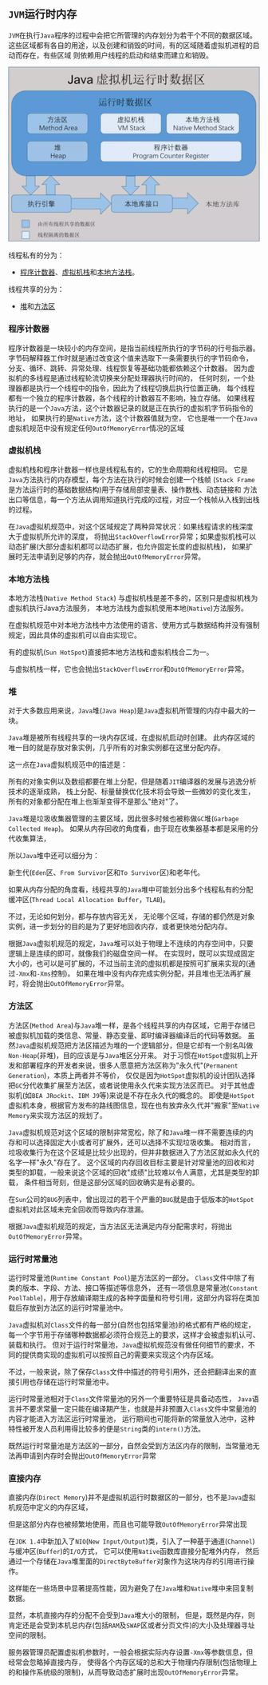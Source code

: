 ## `JVM`运行时内存

`JVM`在执行`Java`程序的过程中会把它所管理的内存划分为若干个不同的数据区域。
这些区域都有各自的用途，以及创建和销毁的时间，有的区域随着虚拟机进程的启动而存在，有些区域
则依赖用户线程的启动和结束而建立和销毁。

![jvm运行时数据区](img/jvm_memory.jpg)

线程私有的分为：
- [程序计数器](#cxjsq)、[虚拟机栈](#xnjz)和[本地方法栈](#bdffz)。

线程共享的分为：
- [堆](#dui)和[方法区](#ffq)

### 程序计数器
程序计数器是一块较小的内存空间，是指当前线程所执行的字节码的行号指示器。
字节码解释器工作时就是通过改变这个值来选取下一条需要执行的字节码命令，
分支、循环、跳转、异常处理、线程恢复等基础功能都依赖这个计数器。
因为虚拟机的多线程是通过线程轮流切换来分配处理器执行时间的，
任何时刻，一个处理器都是执行一个线程中的指令，因此为了线程切换后执行位置正确，
每个线程都有一个独立的程序计数器，各个线程的计数器互不影响，独立存储。
如果线程执行的是一个`Java`方法，这个计数器记录的就是正在执行的虚拟机字节码指令的地址，
如果执行的是`Native`方法，这个计数器值就为空，
它也是唯一一个在`Java`虚拟机规范中没有规定任何`OutOfMemoryError`情况的区域

### 虚拟机栈
虚拟机栈和程序计数器一样也是线程私有的，它的生命周期和线程相同。
它是`Java`方法执行的内存模型，每个方法在执行的时候会创建一个栈帧
(`Stack Frame`是方法运行时的基础数据结构)用于存储局部变量表、操作数栈、动态链接和
方法出口等信息，每一个方法从调用知道执行完成的过程，对应一个栈帧从入栈到出栈的过程。

在`Java`虚拟机规范中，对这个区域规定了两种异常状况：如果线程请求的栈深度大于虚拟机所允许的深度，
将抛出`StackOverflowError`异常；如果虚拟机栈可以动态扩展(大部分虚拟机都可以动态扩展，也允许固定长度的虚拟机栈)，
如果扩展时无法申请到足够的内存，就会抛出`OutOfMemoryError`异常。

### 本地方法栈
本地方法栈(`Native Method Stack`) 与虚拟机栈是差不多的，区别只是虚拟机栈为虚拟机执行Java方法服务，
本地方法栈为虚拟机使用本地(`Native`)方法服务。

在虚拟机规范中对本地方法栈中方法使用的语言、使用方式与数据结构并没有强制规定，因此具体的虚拟机可以自由实现它。

有的虚拟机(`Sun HotSpot`)直接把本地方法栈和虚拟机栈合二为一。

与虚拟机栈一样，它也会抛出`StackOverflowError`和`OutOfMemoryError`异常。

### 堆
对于大多数应用来说，`Java`堆(`Java Heap`)是`Java`虚拟机所管理的内存中最大的一块。

`Java`堆是被所有线程共享的一块内存区域，在虚拟机启动时创建。
此内存区域的唯一目的就是存放对象实例，几乎所有的对象实例都在这里分配内存。

这一点在`Java`虚拟机规范中的描述是：

所有的对象实例以及数组都要在堆上分配，但是随着`JIT`编译器的发展与逃逸分析技术的逐渐成熟，
栈上分配、标量替换优化技术将会导致一些微妙的变化发生，所有的对象都分配在堆上也渐渐变得不是那么"绝对"了。

`Java`堆是垃圾收集器管理的主要区域，因此很多时候也被称做`GC`堆(`Garbage Collected Heap`)。
如果从内存回收的角度看，由于现在收集器基本都是采用的分代收集算法，

所以`Java`堆中还可以细分为：

新生代(`Eden`区、`From Survivor`区和`To Survivor`区)和老年代。

如果从内存分配的角度看，线程共享的`Java`堆中可能划分出多个线程私有的分配缓冲区(`Thread Local Allocation Buffer`，`TLAB`)。

不过，无论如何划分，都与存放内容无关， 无论哪个区域，存储的都仍然是对象实例，进一步划分的目的是为了更好地回收内存，或者更快地分配内存。

根据`Java`虚拟机规范的规定，`Java`堆可以处于物理上不连续的内存空间中，只要逻辑上是连续的即可，就像我们的磁盘空间一样。
在实现时，既可以实现成固定大小的，也可以是可扩展的，不过当前主流的虚拟机都是按照可扩展来实现的(通过`-Xmx`和`-Xms`控制)。
如果在堆中没有内存完成实例分配，并且堆也无法再扩展时，将会抛出`OutOfMemoryError`异常。

### 方法区
方法区(`Method Area`)与`Java`堆一样，是各个线程共享的内存区域，它用于存储已被虚拟机加载的类信息、常量、静态变量、即时编译器编译后的代码等数据。
虽然`Java`虚拟机规范把方法区描述为堆的一个逻辑部分，但是它却有一个别名叫做`Non-Heap`(非堆)，目的应该是与`Java`堆区分开来。
对于习惯在`HotSpot`虚拟机上开发和部署程序的开发者来说，很多人愿意把方法区称为"永久代"(`Permanent Generation`)，本质上两者并不等价，
仅仅是因为`HotSpot`虚拟机的设计团队选择把`GC`分代收集扩展至方法区，或者说使用永久代来实现方法区而已。
对于其他虚拟机(如`BEA JRockit`、`IBM J9`等)来说是不存在永久代的概念的。
即使是`HotSpot`虚拟机本身，根据官方发布的路线图信息，现在也有放弃永久代并"搬家"至`Native Memory`来实现方法区的规划了。

`Java`虚拟机规范对这个区域的限制非常宽松，除了和`Java`堆一样不需要连续的内存和可以选择固定大小或者可扩展外，还可以选择不实现垃圾收集。
相对而言，垃圾收集行为在这个区域是比较少出现的，但并非数据进入了方法区就如永久代的名字一样"永久"存在了。
这个区域的内存回收目标主要是针对常量池的回收和对类型的卸载，一般来说这个区域的回收"成绩"比较难以令人满意，尤其是类型的卸载，
条件相当苛刻，但是这部分区域的回收确实是有必要的。

在`Sun`公司的`BUG`列表中，曾出现过的若干个严重的`BUG`就是由于低版本的`HotSpot`虚拟机对此区域未完全回收而导致内存泄漏。

根据`Java`虚拟机规范的规定，当方法区无法满足内存分配需求时，将抛出`OutOfMemoryError`异常。

### 运行时常量池
运行时常量池(`Runtime Constant Pool`)是方法区的一部分。
`Class`文件中除了有类的版本、字段、方法、接口等描述等信息外，
还有一项信息是常量池(`Constant PoolTable`)，用于存放编译期生成的各种字面量和符号引用，这部分内容将在类加载后存放到方法区的运行时常量池中。

`Java`虚拟机对`Class`文件的每一部分(自然也包括常量池)的格式都有严格的规定，每一个字节用于存储哪种数据都必须符合规范上的要求，这样才会被虚拟机认可、装载和执行。
但对于运行时常量池，`Java`虚拟机规范没有做任何细节的要求，不同的提供商实现的虚拟机可以按照自己的需要来实现这个内存区域。 

不过，一般来说，除了保存`Class`文件中描述的符号引用外，还会把翻译出来的直接引用也存储在运行时常量池中。

运行时常量池相对于`Class`文件常量池的另外一个重要特征是具备动态性，
`Java`语言并不要求常量一定只能在编译期产生，也就是并非预置入`Class`文件中常量池的内容才能进入方法区运行时常量池，
运行期间也可能将新的常量放入池中，这种特性被开发人员利用得比较多的便是`String`类的`intern()`方法。

既然运行时常量池是方法区的一部分，自然会受到方法区内存的限制，当常量池无法再申请到内存时会抛出`OutOfMemoryError`异常

### 直接内存
直接内存(`Direct Memory`)并不是虚拟机运行时数据区的一部分，也不是`Java`虚拟机规范中定义的内存区域，

但是这部分内存也被频繁地使用，而且也可能导致`OutOfMemoryError`异常出现

在`JDK 1.4`中新加入了`NIO`(`New Input/Output`)类，引入了一种基于通道(`Channel`)与缓冲区(`Buffer`)的`I/O`方式，
它可以使用`Native`函数库直接分配堆外内存，
然后通过一个存储在`Java`堆里面的`DirectByteBuffer`对象作为这块内存的引用进行操作。

这样能在一些场景中显著提高性能，因为避免了在`Java`堆和`Native`堆中来回复制数据。

显然，本机直接内存的分配不会受到`Java`堆大小的限制，
但是，既然是内存，则肯定还是会受到本机总内存(包括`RAM`及`SWAP`区或者分页文件)的大小及处理器寻址空间的限制。

服务器管理员配置虚拟机参数时，一般会根据实际内存设置`-Xmx`等参数信息，但经常会忽略掉直接内存，
使得各个内存区域的总和大于物理内存限制(包括物理上的和操作系统级的限制)，从而导致动态扩展时出现`OutOfMemoryError`异常。
